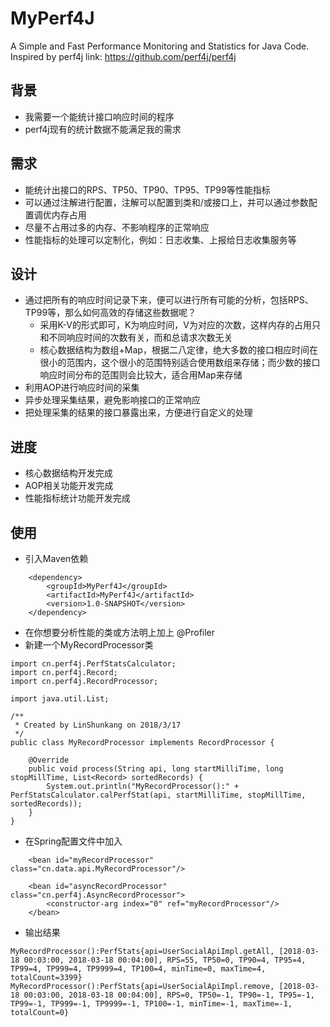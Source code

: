 # MyPerf4J
A Simple and Fast Performance Monitoring and Statistics for Java Code. Inspired by perf4j link: https://github.com/perf4j/perf4j
## 背景
* 我需要一个能统计接口响应时间的程序
* perf4j现有的统计数据不能满足我的需求

## 需求
* 能统计出接口的RPS、TP50、TP90、TP95、TP99等性能指标
* 可以通过注解进行配置，注解可以配置到类和/或接口上，并可以通过参数配置调优内存占用
* 尽量不占用过多的内存、不影响程序的正常响应
* 性能指标的处理可以定制化，例如：日志收集、上报给日志收集服务等

## 设计
* 通过把所有的响应时间记录下来，便可以进行所有可能的分析，包括RPS、TP99等，那么如何高效的存储这些数据呢？
    - 采用K-V的形式即可，K为响应时间，V为对应的次数，这样内存的占用只和不同响应时间的次数有关，而和总请求次数无关
    - 核心数据结构为数组+Map，根据二八定律，绝大多数的接口相应时间在很小的范围内，这个很小的范围特别适合使用数组来存储；而少数的接口响应时间分布的范围则会比较大，适合用Map来存储
* 利用AOP进行响应时间的采集
* 异步处理采集结果，避免影响接口的正常响应
* 把处理采集的结果的接口暴露出来，方便进行自定义的处理

## 进度
* 核心数据结构开发完成
* AOP相关功能开发完成
* 性能指标统计功能开发完成

## 使用
* 引入Maven依赖
```
    <dependency>
        <groupId>MyPerf4J</groupId>
        <artifactId>MyPerf4J</artifactId>
        <version>1.0-SNAPSHOT</version>
    </dependency>
```
* 在你想要分析性能的类或方法明上加上 @Profiler
* 新建一个MyRecordProcessor类
``` 
import cn.perf4j.PerfStatsCalculator;
import cn.perf4j.Record;
import cn.perf4j.RecordProcessor;

import java.util.List;

/**
 * Created by LinShunkang on 2018/3/17
 */
public class MyRecordProcessor implements RecordProcessor {

    @Override
    public void process(String api, long startMilliTime, long stopMillTime, List<Record> sortedRecords) {
        System.out.println("MyRecordProcessor():" + PerfStatsCalculator.calPerfStat(api, startMilliTime, stopMillTime, sortedRecords));
    }
}
```
* 在Spring配置文件中加入
```
    <bean id="myRecordProcessor" class="cn.data.api.MyRecordProcessor"/>

    <bean id="asyncRecordProcessor" class="cn.perf4j.AsyncRecordProcessor">
        <constructor-arg index="0" ref="myRecordProcessor"/>
    </bean>
```
* 输出结果
```
MyRecordProcessor():PerfStats{api=UserSocialApiImpl.getAll, [2018-03-18 00:03:00, 2018-03-18 00:04:00], RPS=55, TP50=0, TP90=4, TP95=4, TP99=4, TP999=4, TP9999=4, TP100=4, minTime=0, maxTime=4, totalCount=3399}
MyRecordProcessor():PerfStats{api=UserSocialApiImpl.remove, [2018-03-18 00:03:00, 2018-03-18 00:04:00], RPS=0, TP50=-1, TP90=-1, TP95=-1, TP99=-1, TP999=-1, TP9999=-1, TP100=-1, minTime=-1, maxTime=-1, totalCount=0}
```

